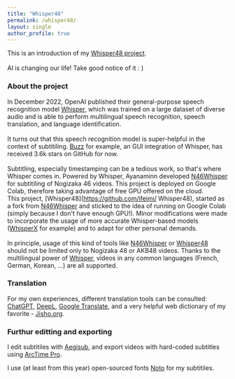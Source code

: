 ```yaml
---
title: "Whisper48"
permalink: /whisper48/
layout: single
author_profile: true
---
```


This is an introduction of my [Whisper48 project](https://github.com/ifeimi/Whisper48).  
\
AI is changing our life! Take good notice of it : \)  

### About the project
In December 2022, OpenAI published their general-purpose speech recognition model [Whisper](https://github.com/openai/whisper), which was trained on a large dataset of diverse audio and is able to perform multilingual speech recognition, speech translation, and language identification.  
\
It turns out that this speech recognition model is super-helpful in the context of subtitiling. [Buzz](https://github.com/chidiwilliams/buzz) for example, an GUI integration of Whisper, has received 3.6k stars on GitHub for now.  
\
Subtitling, especially timestamping can be a tedious work, so that's where Whisper comes in. Powered by Whisper, Ayanaminn developed [N46Whisper](https://github.com/Ayanaminn/N46Whisper) for subtitiling of Nogizaka 46 videos. This project is deployed on Google Colab, therefore taking advantage of free GPU offered on the cloud. 
\
This project, [Whisper48](https://github.com/ifeimi/
Whisper48), started as a fork from [N46Whisper](https://github.com/Ayanaminn/N46Whisper) and sticked to the idea of running on Google Colab (simply because I don't have enough GPU!). Minor modifications were made to incorporate the usage of more accurate Whisper-based models ([WhisperX](https://github.com/m-bain/whisperX) for example) and to adapt for other personal demands.  
\
In principle, usage of this kind of tools like [N46Whisper](https://github.com/Ayanaminn/N46Whisper) or [Whisper48](https://github.com/ifeimi/Whisper48) should not be limited only to Nogizaka 48 or AKB48 videos. Thanks to the multilingual power of [Whisper](https://github.com/openai/whisper), videos in any common languages (French, German, Korean, ...) are all supported. 

### Translation  

For my own experiences, different translation tools can be consulted: [ChatGPT](https://openai.com/blog/chatgpt), [DeepL](https://www.deepl.com/translator), [Google Translate](https://translate.google.com/), and a very helpful web dictionary of my favorite - [Jisho.org](https://jisho.org/).  

### Furthur editting and exporting

I edit subtitiles with [Aegisub](https://aegisite.vercel.app/), and export videos with hard-coded subtitles using [ArcTime Pro](https://arctime.org/).  

I use (at least from this year) open-sourced fonts [Noto](https://fonts.google.com/noto) for my subtitiles.  